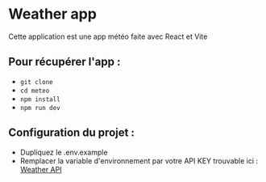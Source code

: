 # Weather app

Cette application est une app météo faite avec React et Vite


## Pour récupérer l'app : 

* `git clone` 
* `cd meteo`
* `npm install`
* `npm run dev`


## Configuration du projet :

* Dupliquez le .env.example
* Remplacer la variable d'environnement par votre API KEY trouvable ici : [Weather API](https://www.weatherapi.com/)
